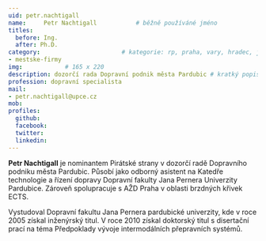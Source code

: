 ```yaml
---
uid: petr.nachtigall
name:     Petr Nachtigall      		# běžně používáné jméno
titles:
  before: Ing.
  after: Ph.D.
category:                 		# kategorie: rp, praha, vary, hradec, jmk, senat
- mestske-firmy
img:            # 165 x 220
description: dozorčí rada Dopravní podnik města Pardubic # kratký popis, max 160 znaků
profession: dopravní specialista
mail:
- petr.nachtigall@upce.cz
mob:
profiles:
  github:
  facebook: 
  twitter: 
  linkedin: 
---
```


**Petr Nachtigall** je nominantem Pirátské strany v dozorčí radě Dopravního podniku města Pardubic. Působí jako odborný asistent na Katedře technologie a řízení dopravy Dopravní fakulty Jana Pernera Univerzity Pardubice. Zároveň spolupracuje s AŽD Praha v oblasti brzdných křivek ECTS.

Vystudoval Dopravní fakultu Jana Pernera pardubické univerzity, kde v roce 2005 získal inženýrský titul. V roce 2010 získal doktorský titul s disertační prací na téma Předpoklady vývoje intermodálních přepravních systémů.
